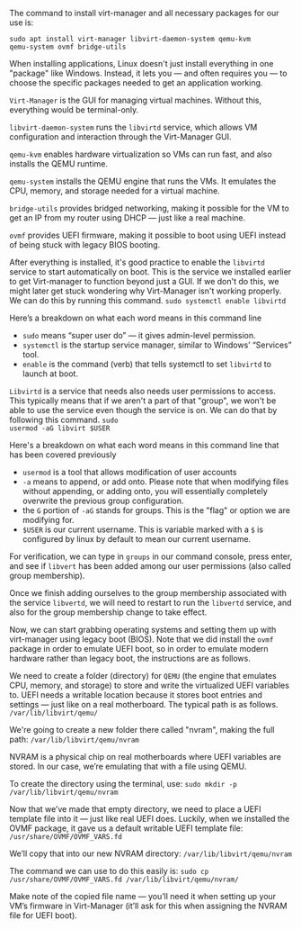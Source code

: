 The command to install virt-manager and all necessary packages for our use is:

<code>sudo apt install virt-manager libvirt-daemon-system qemu-kvm qemu-system ovmf bridge-utils</code>

When installing applications, Linux doesn't just install everything in one "package" like Windows. Instead, it lets you — and often requires you — to choose the specific packages needed to get an application working.

`Virt-Manager` is the GUI for managing virtual machines. Without this, everything would be terminal-only.

`libvirt-daemon-system` runs the `libvirtd` service, which allows VM configuration and interaction through the Virt-Manager GUI. 

`qemu-kvm` enables hardware virtualization so VMs can run fast, and also installs the QEMU runtime.

`qemu-system` installs the QEMU engine that runs the VMs. It emulates the CPU, memory, and storage needed for a virtual machine.

`bridge-utils` provides bridged networking, making it possible for the VM to get an IP from my router using DHCP — just like a real machine.

`ovmf` provides UEFI firmware, making it possible to boot using UEFI instead of being stuck with legacy BIOS booting.

After everything is installed, it's good practice to enable the `libvirtd` service to start automatically on boot. This is the service we installed earlier to get Virt-manager to function beyond just a GUI. If we don't do this, we might later get stuck wondering why Virt-Manager isn't working properly. We can do this by running this command.
<code>sudo systemctl enable libvirtd</code>

Here’s a breakdown on what each word means in this command line
- `sudo` means “super user do” — it gives admin-level permission.
- `systemctl` is the startup service manager, similar to Windows’ “Services” tool.
- `enable` is the command (verb) that tells systemctl to set `libvirtd` to launch at boot. 

`Libvirtd` is a service that needs also needs user permissions to access. This typically means that if we aren't a part of that "group", we won't be able to use the service even though the service is on. We can do that by following this command. 
<code>sudo usermod -aG libvirt $USER</code>

Here's a breakdown on what each word means in this command line that has been covered previously
- `usermod` is a tool that allows modification of user accounts
- `-a` means to append, or add onto. Please note that when modifying files without appending, or adding onto, you will essentially completely overwrite the previous group configuration.
- the `G` portion of `-aG` stands for groups. This is the "flag" or option we are modifying for.
- `$USER` is our current username. This is variable marked with a `$` is configured by linux by default to mean our current username.

For verification, we can type in `groups` in our command console, press enter, and see if `libvert` has been added among our user permissions (also called group membership).

Once we finish adding ourselves to the group membership associated with the service `libvertd`, we will need to restart to run the `libvertd` service, and also for the group membership change to take effect.

Now, we can start grabbing operating systems and setting them up with virt-manager using legacy boot (BIOS). Note that we did install the `ovmf` package in order to emulate UEFI boot, so in order to emulate modern hardware rather than legacy boot, the instructions are as follows.

We need to create a folder (directory) for `QEMU` (the engine that emulates CPU, memory, and storage) to store and write the virtualized UEFI variables to. UEFI needs a writable location because it stores boot entries and settings — just like on a real motherboard. The typical path is as follows.
<code>/var/lib/libvirt/qemu/</code>
  
We're going to create a new folder there called "nvram", making the full path:
<code>/var/lib/libvirt/qemu/nvram</code>
  
NVRAM is a physical chip on real motherboards where UEFI variables are stored. In our case, we’re emulating that with a file using QEMU.

To create the directory using the terminal, use:
<code>sudo mkdir -p /var/lib/libvirt/qemu/nvram</code>
  
Now that we’ve made that empty directory, we need to place a UEFI template file into it — just like real UEFI does. Luckily, when we installed the OVMF package, it gave us a default writable UEFI template file:
<code>/usr/share/OVMF/OVMF_VARS.fd</code>
  
We’ll copy that into our new NVRAM directory:
<code>/var/lib/libvirt/qemu/nvram</code>
  
The command we can use to do this easily is:
<code>sudo cp /usr/share/OVMF/OVMF_VARS.fd /var/lib/libvirt/qemu/nvram/</code>
  
Make note of the copied file name — you’ll need it when setting up your VM’s firmware in Virt-Manager (it’ll ask for this when assigning the NVRAM file for UEFI boot).
